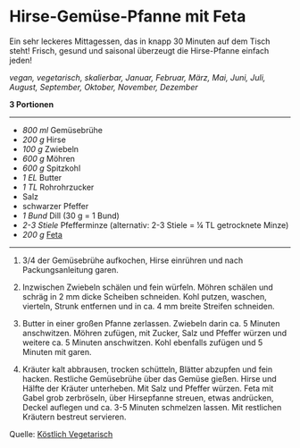 # Hirse-Gemüse-Pfanne mit Feta

Ein sehr leckeres Mittagessen, das in knapp 30 Minuten auf dem Tisch steht! Frisch, gesund und saisonal überzeugt die Hirse-Pfanne einfach jeden!

*vegan, vegetarisch, skalierbar, Januar, Februar, März, Mai, Juni, Juli, August, September, Oktober, November, Dezember*

**3 Portionen**

---

- *800 ml* Gemüsebrühe
- *200 g* Hirse
- *100 g* Zwiebeln
- *600 g* Möhren
- *600 g* Spitzkohl
- *1 EL* Butter
- *1 TL* Rohrohrzucker
- Salz
- schwarzer Pfeffer
- *1 Bund*  Dill (30 g = 1 Bund)
- *2-3 Stiele* Pfefferminze (alternativ: 2-3 Stiele = ¼ TL getrocknete Minze)
- *200 g* [Feta](feta.md)

---

1. 3/4 der Gemüsebrühe aufkochen, Hirse einrühren und nach Packungsanleitung garen.

2. Inzwischen Zwiebeln schälen und fein würfeln. Möhren schälen und schräg in 2 mm dicke Scheiben schneiden. Kohl putzen, waschen, vierteln, Strunk entfernen und in ca. 4 mm breite Streifen schneiden.

3. Butter in einer großen Pfanne zerlassen. Zwiebeln darin ca. 5 Minuten anschwitzen. Möhren zufügen, mit Zucker, Salz und Pfeffer würzen und weitere ca. 5 Minuten anschwitzen. Kohl ebenfalls zufügen und 5 Minuten mit garen.

4. Kräuter kalt abbrausen, trocken schütteln, Blätter abzupfen und fein hacken. Restliche Gemüsebrühe über das Gemüse gießen. Hirse und Hälfte der Kräuter unterheben. Mit Salz und Pfeffer würzen. Feta mit Gabel grob zerbröseln, über Hirsepfanne streuen, etwas andrücken, Deckel auflegen und ca. 3-5 Minuten schmelzen lassen. Mit restlichen Kräutern bestreut servieren.


Quelle: [Köstlich Vegetarisch](https://www.koestlich-vegetarisch.de/blog/hirse-gemuse-pfanne-mit-feta/)
